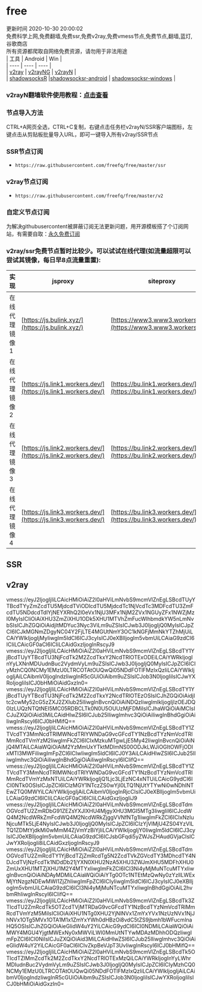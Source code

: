 # free  
更新时间 2020-10-30 20:00:02  
免费科学上网,免费翻墙,免费ssr,免费v2ray,免费vmess节点,免费节点,翻墙,蓝灯,谷歌商店  
所有资源都爬取自网络免费资源，请勿用于非法用途  
|  工具  | Android  | Win  |  
|  ----  | ----   | ----  |  
| [v2ray](#v2ray)  | [v2rayNG](https://github.com/2dust/v2rayNG/releases/download/1.2.12/v2rayNG_1.2.12.apk) | [v2rayN](https://github.com/2dust/v2rayN/releases/download/3.19/v2rayN-Core.zip) |  
| [shadowsocksR](#SSR)  |[shadowsocksr-android](https://github.com/shadowsocksrr/shadowsocksr-android/releases/download/3.5.4/shadowsocksr-android-3.5.4.apk) | [shadowsocksr-windows](https://github.com/shadowsocksr-backup/shadowsocksr-csharp/releases/download/4.7.0/ShadowsocksR-4.7.0-win.7z) |  
### v2rayN翻墙软件使用教程：[点击查看](https://github.com/freefq/tutorials)  
### 节点导入方法  
CTRL+A网页全选，CTRL+C复制，右键点击任务栏v2rayN/SSR客户端图标，左键点击从剪贴板批量导入URL，即可一键导入所有v2ray/SSR节点  
### SSR节点订阅  
- `https://raw.githubusercontent.com/freefq/free/master/ssr`  
### v2ray节点订阅  
- `https://raw.githubusercontent.com/freefq/free/master/v2`  
### 自定义节点订阅  
为解决githubusercontent被屏蔽订阅无法更新问题，用开源模板搭了个订阅网站，有需要自取：[永久免费订阅](https://bulink.xyz)  
### v2ray/ssr免费节点暂时比较少。可以试试在线代理(如流量超限可以尝试其镜像，每日早8点流量重置):  
|  实现  | jsproxy  | siteproxy  |  
|  ----  | ----   | ----  |  
| 在线代理镜像1 | [https://js.bulink.xyz/](https://js.bulink.xyz/) | [https://www3.www3.workers.dev/](https://www3.www3.workers.dev/) |  
| 在线代理镜像2 | [https://js.link1.workers.dev/](https://js.link1.workers.dev/) | [https://bu.link1.workers.dev/](https://bu.link1.workers.dev/) |  
| 在线代理镜像3 | [https://js.link2.workers.dev/](https://js.link2.workers.dev/) | [https://bu.link2.workers.dev/](https://bu.link2.workers.dev/) |  
| 在线代理镜像4 | [https://js.link3.workers.dev/](https://js.link3.workers.dev/) | [https://bu.link3.workers.dev/](https://bu.link3.workers.dev/) |  
## SSR  
## v2ray  
vmess://eyJ2IjogIjIiLCAicHMiOiAiZ2l0aHViLmNvbS9mcmVlZnEgLSBcdTUyYTBcdTYyZmZcdTU5MjdcdTViODlcdTU5MjdcdTc1NjVcdTc3MDFcdTU3ZmFcdTU5NDdcdTdlYjNEYXRhQ2l0eVx1NjU3MFx1NjM2ZVx1NGUyZFx1NWZjMzI0MyIsICIiOiAiXHU3ZmZiXHU1ODk5XHU1MTVhZmFucWlhbmdkYW5nLmNvbSIsICJhZGQiOiAidjItMDYuc3Nyc3ViLm9uZSIsICJwb3J0IjogIjQ0MyIsICJpZCI6ICJkMGNmZDgyNC04Y2FjLTE4MGUtNmY3OC1kNGFjMmNkYTZhMjUiLCAiYWlkIjogIjMyIiwgIm5ldCI6ICJ3cyIsICJ0eXBlIjogIm5vbmUiLCAiaG9zdCI6ICIiLCAicGF0aCI6ICIiLCAidGxzIjogInRscyJ9  
vmess://eyJ2IjogIjIiLCAicHMiOiAiZ2l0aHViLmNvbS9mcmVlZnEgLSBcdTY1YjBcdTUyYTBcdTU3NjFcdTk2M2ZcdTkxY2NcdTRlOTExODEiLCAiYWRkIjogInYyLXNnMDUudnBuc2VydmVyLm9uZSIsICJwb3J0IjogIjQ0MyIsICJpZCI6ICIyMzhCQ0NCMy1EMzU0LTRCOTAtOUQwQi05NDdFOTlFMzIxQzIiLCAiYWlkIjogIjAiLCAibmV0IjogIndzIiwgInR5cGUiOiAibm9uZSIsICJob3N0IjogIiIsICJwYXRoIjogIiIsICJ0bHMiOiAidGxzIn0=  
vmess://eyJ2IjogIjIiLCAicHMiOiAiZ2l0aHViLmNvbS9mcmVlZnEgLSBcdTY1YjBcdTUyYTBcdTU3NjFcdTk2M2ZcdTkxY2NcdTRlOTEzOSIsICJhZGQiOiAidjItc2cwMy52cG5zZXJ2ZXIub25lIiwgInBvcnQiOiAiNDQzIiwgImlkIjogIjIzOEJDQ0IzLUQzNTQtNEI5MC05RDBCLTk0N0U5OUUzMjFDMiIsICJhaWQiOiAiMCIsICJuZXQiOiAid3MiLCAidHlwZSI6ICJub25lIiwgImhvc3QiOiAiIiwgInBhdGgiOiAiIiwgInRscyI6ICJ0bHMifQ==  
vmess://eyJ2IjogIjIiLCAicHMiOiAiZ2l0aHViLmNvbS9mcmVlZnEgLSBcdTY1ZTVcdTY3MmNcdTRlMWNcdTRlYWNDaG9vcGFcdTY1NzBcdTYzNmVcdTRlMmRcdTVmYzM2IiwgImFkZCI6ICIxMzkuMTgwLjE5My42IiwgInBvcnQiOiAiNjQ4MTAiLCAiaWQiOiAiM2YzMmUxYTktMDlmNS00ODJkLWJiOGItOWFjODIxMTI3MWFiIiwgImFpZCI6ICIwIiwgIm5ldCI6ICJ0Y3AiLCAidHlwZSI6ICJub25lIiwgImhvc3QiOiAiIiwgInBhdGgiOiAiIiwgInRscyI6ICIifQ==  
vmess://eyJ2IjogIjIiLCAicHMiOiAiZ2l0aHViLmNvbS9mcmVlZnEgLSBcdTY1ZTVcdTY3MmNcdTRlMWNcdTRlYWNDaG9vcGFcdTY1NzBcdTYzNmVcdTRlMmRcdTVmYzMxNTUiLCAiYWRkIjogIjQ1Ljc3LjEzNC4xNTUiLCAicG9ydCI6ICI0NTk0OSIsICJpZCI6ICIzMGY1NTczZS0wYjI0LTQ1NjUtYTYwNi0wNDhlNTEwZTQ0MWYiLCAiYWlkIjogIjAiLCAibmV0IjogInRjcCIsICJ0eXBlIjogIm5vbmUiLCAiaG9zdCI6ICIiLCAicGF0aCI6ICIiLCAidGxzIjogIiJ9  
vmess://eyJ2IjogIjIiLCAicHMiOiAiZ2l0aHViLmNvbS9mcmVlZnEgLSBcdTdmOGVcdTU2ZmRDbG91ZEZsYXJlXHU4MjgyXHU3MGI5MTg3IiwgIiI6ICJcdWQ4M2NcdWRkZmFcdWQ4M2NcdWRkZjggVVNfNTg1IiwgImFkZCI6ICIxNzIuNjcuMTk5LjE4NyIsICJwb3J0IjogIjQ0MyIsICJpZCI6ICIzYjVlMjU4ZS04YzVlLTQ1ZDMtYjdkMi0wMmM4ZjVmYzBiYjIiLCAiYWlkIjogIjY0IiwgIm5ldCI6ICJ3cyIsICJ0eXBlIjogIm5vbmUiLCAiaG9zdCI6ICJsbGFqdi5yZWJsZHAudGVjaCIsICJwYXRoIjogIi8iLCAidGxzIjogInRscyJ9  
vmess://eyJ2IjogIjIiLCAicHMiOiAiZ2l0aHViLmNvbS9mcmVlZnEgLSBcdTdmOGVcdTU2ZmRcdTY1YjBcdTZjZmRcdTg5N2ZcdTVkZGVcdTY3MDhcdTY4NDJcdTVjNzFcdTk1NDdDb21jYXN0XHU2NzA5XHU3ZWJmXHU5MDFhXHU0ZmUxXHU1MTZjXHU1M2Y4MTYxIiwgImFkZCI6ICI3Ni4yMjMuNTcuMTYxIiwgInBvcnQiOiAiNDAyMDMiLCAiaWQiOiAiYTg0OTc1NTEtMzQwNy0zYzllLWExMjYtNzgzNDEwMWI1ZjZhIiwgImFpZCI6ICIyIiwgIm5ldCI6ICJ3cyIsICJ0eXBlIjogIm5vbmUiLCAiaG9zdCI6ICI3Ni4yMjMuNTcuMTYxIiwgInBhdGgiOiAiL2hvbmRhIiwgInRscyI6ICIifQ==  
vmess://eyJ2IjogIjIiLCAicHMiOiAiZ2l0aHViLmNvbS9mcmVlZnEgLSBcdTk3ZTlcdTU2ZmRcdTk5OTZcdTVjMTRDaG9vcGFcdTY1NzBcdTYzNmVcdTRlMmRcdTVmYzM5MiIsICIiOiAiXHU1NTg0XHU2YjNlNVx1ZmYxYVx1NzUzNVx1NjJhNVx1OTg5MVx1OTA1M1x1ZmYxYWh0dHBzOi8vdC5tZS9jbmh1bWFucmlnaHQ5OSIsICJhZGQiOiAieGlidW4uY2YiLCAicG9ydCI6ICI0NDMiLCAiaWQiOiAiMWY4MGU4YjgtMWExNy0xMWViLWI0MmUtNTYwMDAzMDhhODQzIiwgImFpZCI6ICI0NiIsICJuZXQiOiAid3MiLCAidHlwZSI6ICJub25lIiwgImhvc3QiOiAieGlidW4uY2YiLCAicGF0aCI6ICIvZkpBeVJpT3UvIiwgInRscyI6ICJ0bHMifQ==  
vmess://eyJ2IjogIjIiLCAicHMiOiAiZ2l0aHViLmNvbS9mcmVlZnEgLSBcdTk5OTlcdTZlMmZcdTk2M2ZcdTkxY2NcdTRlOTExMzQiLCAiYWRkIjogInYyLWhrMDIudnBuc2VydmVyLm9uZSIsICJwb3J0IjogIjQ0MyIsICJpZCI6ICIyMzhCQ0NCMy1EMzU0LTRCOTAtOUQwQi05NDdFOTlFMzIxQzIiLCAiYWlkIjogIjAiLCAibmV0IjogIndzIiwgInR5cGUiOiAibm9uZSIsICJob3N0IjogIiIsICJwYXRoIjogIiIsICJ0bHMiOiAidGxzIn0=  
